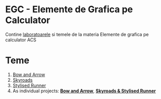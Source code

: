 # EGC - Elemente de Grafica pe Calculator

Contine [laboratoarele](https://github.com/CristiSandu/EGC/tree/master/Framework-EGC-master/Source/Laboratoare) si temele de la materia Elemente de grafica pe calculator ACS

# Teme 
1. [Bow and Arrow](https://github.com/CristiSandu/EGC/tree/master/Framework-EGC-master/Source/Laboratoare/Tema1)
2. [Skyroads](https://github.com/CristiSandu/EGC/tree/master/Framework-EGC-master/Source/Laboratoare/Tema2)
3. [Stylised Runner](https://github.com/CristiSandu/EGC/tree/master/Framework-EGC-master/Source/Laboratoare/Tema3)
4. As individual projects: [**Bow and Arrow**](https://github.com/CristiSandu/BowAndArrow2D), [**Skyroads & Stylised Runner**](https://github.com/CristiSandu/SkyRoads-HW2-3)


